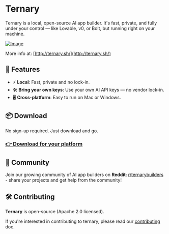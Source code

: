 # Ternary

Ternary is a local, open-source AI app builder. It's fast, private, and fully under your control — like Lovable, v0, or Bolt, but running right on your machine.

[![Image](https://github.com/user-attachments/assets/f6c83dfc-6ffd-4d32-93dd-4b9c46d17790)](http://ternary.sh/)

More info at: [http://ternary.sh/](http://ternary.sh/)

## 🚀 Features

- ⚡️ **Local**: Fast, private and no lock-in.
- 🛠 **Bring your own keys**: Use your own AI API keys — no vendor lock-in.
- 🖥️ **Cross-platform**: Easy to run on Mac or Windows.

## 📦 Download

No sign-up required. Just download and go.

### [👉 Download for your platform](https://www.ternary.sh/#download)

## 🤝 Community

Join our growing community of AI app builders on **Reddit**: [r/ternarybuilders](https://www.reddit.com/r/ternarybuilders/) - share your projects and get help from the community!

## 🛠️ Contributing

**Ternary** is open-source (Apache 2.0 licensed).

If you're interested in contributing to ternary, please read our [contributing](./CONTRIBUTING.md) doc.
